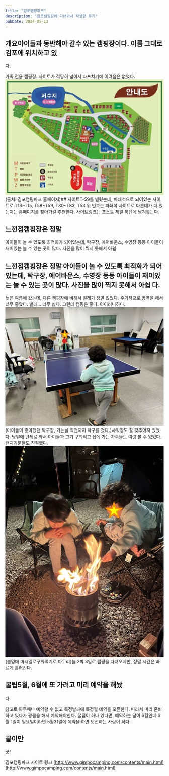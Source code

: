 ```yaml
---
title: "김포캠핑파크"
description: "김포캠핑장에 다녀와서 작성한 후기"
pubDate: 2024-05-13
---
```


## 개요아이들과 동반해야 갈수 있는 캠핑장이다. 이름 그대로 김포에 위치하고 있

다.

가족 전용 캠핑장.
사이트가 적당히 넓어서 타프치기에 어려움은 없었다.
![(출처: 김포캠핑파크 홈페이지)](/content/images/2024/05/allmap240502.jpg)(출처: 김포캠핑파크 홈페이지)## 사이트T-59를 빌렸는데, 파쇄석으로 되어있는 사이트로
T13~T15, T58~T59, T80~T83, T53
위 번호는 파쇄석 사이트로 다른데가 더 있는지는 홈페이지를 찾아가길 추천한다. 사이트링크는 포스트 제일 하단에 남겨놓는다.

## 느낀점캠핑장은 정말

아이들이 놀 수 있도록 최적화가 되어있는데, 탁구장, 에어바운스, 수영장 등등 아이들이 재미있는 놀 수 있는 곳이 많다. 사진을 많이 찍지 못해서 아쉽
## 느낀점캠핑장은 정말 아이들이 놀 수 있도록 최적화가 되어있는데, 탁구장, 에어바운스, 수영장 등등 아이들이 재미있는 놀 수 있는 곳이 많다. 사진을 많이 찍지 못해서 아쉽 다.

늦은 여름에 갔는데, 다른 캠핑장에 비해서 벌레가 정말 없었다. 주기적으로 방역을 해서 너무 좋았다. 벌레… 너무 싫다. 그런데 캠핑은 좋다. 아이러니하다.
![(아이들이 좋아했던 탁구장, 가는날 직전까지 탁구를 쳤다.)](/content/images/2024/05/IMG_2486.jpeg)(아이들이 좋아했던 탁구장, 가는날 직전까지 탁구를 쳤다.)샤워장도 잘 갖추어져 있었다.
당일에 단체로 와서 아이들과 고기 구워먹고 집에 가는 가족들도 여럿 볼 수 있었다.
캠지기분들도 친절했다.
![(불멍에 마시멜로구워먹기로 마무리)](/content/images/2024/05/IMG_2492.jpeg)(불멍에 마시멜로구워먹기로 마무리)늘 2박 3일로 캠핑을 다녀오지만, 정말 시간은 빠르게 흘러간다.

## 꿀팁5월, 6월에 또 가려고 미리 예약을 해놨

다.

참고로 아무때나 예약할 수 없고 특정날짜에 특정월 예약을 오픈한다. 따라서 미리 준비하고 있다가 광클을 해서 예약해야한다. 꿀팁이 하나 있다면, 예약하는 달이 6월인데 6월 1일이 일요일이라면 5월31일에 예약을 하면 도전하는 사람이 적다.

## 끝이만 

끗!

김포캠핑파크 사이트 링크
[http://www.gimpocamping.com/contents/main.html](http://www.gimpocamping.com/contents/main.html)
